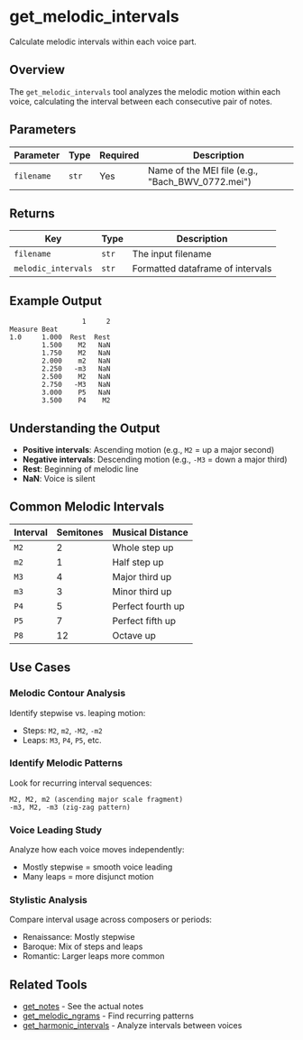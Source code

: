 # get_melodic_intervals

Calculate melodic intervals within each voice part.

## Overview

The `get_melodic_intervals` tool analyzes the melodic motion within each voice, calculating the interval between each consecutive pair of notes.

## Parameters

| Parameter | Type | Required | Description |
|-----------|------|----------|-------------|
| `filename` | `str` | Yes | Name of the MEI file (e.g., "Bach_BWV_0772.mei") |

## Returns

| Key | Type | Description |
|-----|------|-------------|
| `filename` | `str` | The input filename |
| `melodic_intervals` | `str` | Formatted dataframe of intervals |

## Example Output

```
                  1     2
Measure Beat
1.0     1.000  Rest  Rest
        1.500    M2   NaN
        1.750    M2   NaN
        2.000    m2   NaN
        2.250   -m3   NaN
        2.500    M2   NaN
        2.750   -M3   NaN
        3.000    P5   NaN
        3.500    P4    M2
```

## Understanding the Output

- **Positive intervals**: Ascending motion (e.g., `M2` = up a major second)
- **Negative intervals**: Descending motion (e.g., `-M3` = down a major third)
- **Rest**: Beginning of melodic line
- **NaN**: Voice is silent

## Common Melodic Intervals

| Interval | Semitones | Musical Distance |
|----------|-----------|-----------------|
| `M2` | 2 | Whole step up |
| `m2` | 1 | Half step up |
| `M3` | 4 | Major third up |
| `m3` | 3 | Minor third up |
| `P4` | 5 | Perfect fourth up |
| `P5` | 7 | Perfect fifth up |
| `P8` | 12 | Octave up |

## Use Cases

### Melodic Contour Analysis

Identify stepwise vs. leaping motion:

- Steps: `M2`, `m2`, `-M2`, `-m2`
- Leaps: `M3`, `P4`, `P5`, etc.

### Identify Melodic Patterns

Look for recurring interval sequences:

```
M2, M2, m2 (ascending major scale fragment)
-m3, M2, -m3 (zig-zag pattern)
```

### Voice Leading Study

Analyze how each voice moves independently:

- Mostly stepwise = smooth voice leading
- Many leaps = more disjunct motion

### Stylistic Analysis

Compare interval usage across composers or periods:

- Renaissance: Mostly stepwise
- Baroque: Mix of steps and leaps
- Romantic: Larger leaps more common

## Related Tools

- [get_notes](notes.md) - See the actual notes
- [get_melodic_ngrams](ngrams.md) - Find recurring patterns
- [get_harmonic_intervals](harmonic.md) - Analyze intervals between voices

